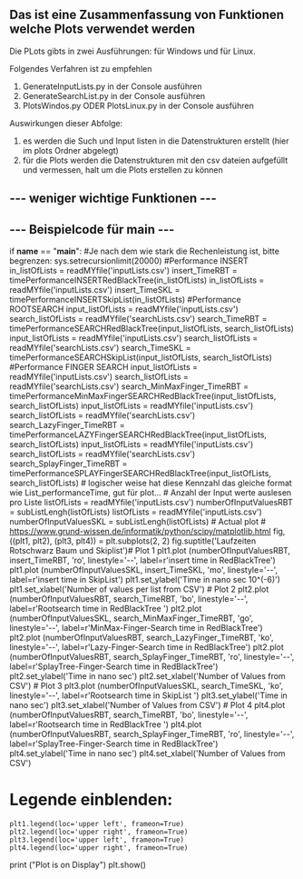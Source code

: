 ## Das ist eine Zusammenfassung von Funktionen welche Plots verwendet werden  

Die PLots gibts in zwei Ausführungen: für Windows und für Linux.

Folgendes Verfahren ist zu empfehlen

1. GenerateInputLists.py in der Console ausführen
2. GenerateSearchList.py in der Console ausführen
3. PlotsWindos.py ODER PlotsLinux.py in der Console ausführen

Auswirkungen dieser Abfolge:
1. es werden die Such und Input listen in die Datenstrukturen erstellt (hier im plots Ordner abgelegt)
2. für die Plots werden die Datenstrukturen mit den csv dateien aufgefüllt und vermessen, halt um die Plots erstellen zu können


#### 


## --- weniger wichtige Funktionen ---


## --- Beispielcode für main ---


if __name__ == "__main__":
    #Je nach dem wie stark die Rechenleistung ist, bitte begrenzen:
    sys.setrecursionlimit(20000)
    #Performance INSERT
    in_listOfLists = readMYfile('inputLists.csv')
    insert_TimeRBT = timePerformanceINSERTRedBlackTree(in_listOfLists)
    in_listOfLists = readMYfile('inputLists.csv')
    insert_TimeSKL = timePerformanceINSERTSkipList(in_listOfLists)
    #Performance ROOTSEARCH
    input_listOfLists = readMYfile('inputLists.csv')
    search_listOfLists = readMYfile('searchLists.csv') 
    search_TimeRBT = timePerformanceSEARCHRedBlackTree(input_listOfLists, search_listOfLists)
    input_listOfLists = readMYfile('inputLists.csv')
    search_listOfLists = readMYfile('searchLists.csv')
    search_TimeSKL = timePerformanceSEARCHSkipList(input_listOfLists, search_listOfLists)
    #Performance FINGER SEARCH
    input_listOfLists = readMYfile('inputLists.csv')
    search_listOfLists = readMYfile('searchLists.csv')
    search_MinMaxFinger_TimeRBT = timePerformanceMinMaxFingerSEARCHRedBlackTree(input_listOfLists, search_listOfLists)
    input_listOfLists = readMYfile('inputLists.csv')
    search_listOfLists = readMYfile('searchLists.csv')
    search_LazyFinger_TimeRBT = timePerformanceLAZYFingerSEARCHRedBlackTree(input_listOfLists, search_listOfLists)
    input_listOfLists = readMYfile('inputLists.csv')
    search_listOfLists = readMYfile('searchLists.csv')
    search_SplayFinger_TimeRBT = timePerformanceSPLAYFingerSEARCHRedBlackTree(input_listOfLists, search_listOfLists)
    # logischer weise hat diese Kennzahl das gleiche format wie List_performanceTime, gut für plot...
    # Anzahl der Input werte auslesen pro Liste
    listOfLists = readMYfile('inputLists.csv')
    numberOfInputValuesRBT = subListLengh(listOfLists)
    listOfLists = readMYfile('inputLists.csv')
    numberOfInputValuesSKL = subListLengh(listOfLists)
    # Actual plot
    # https://www.grund-wissen.de/informatik/python/scipy/matplotlib.html
    fig, ((plt1, plt2), (plt3, plt4)) = plt.subplots(2, 2)
    fig.suptitle('Laufzeiten Rotschwarz Baum und Skiplist')# Plot 1
    plt1.plot (numberOfInputValuesRBT, insert_TimeRBT, 'ro', linestyle='--', label=r'insert time in RedBlackTree')
    plt1.plot (numberOfInputValuesSKL, insert_TimeSKL, 'mo', linestyle='--', label=r'insert time in SkipList')
    plt1.set_ylabel('Time in nano sec 10^(-6)')
    plt1.set_xlabel('Number of values per list from CSV')
    # Plot 2
    plt2.plot (numberOfInputValuesRBT, search_TimeRBT, 'bo', linestyle='--', label=r'Rootsearch time in RedBlackTree ') 
    plt2.plot (numberOfInputValuesSKL, search_MinMaxFinger_TimeRBT, 'go', linestyle='--', label=r'MinMax-Finger-Search time in RedBlackTree') 
    plt2.plot (numberOfInputValuesRBT, search_LazyFinger_TimeRBT, 'ko', linestyle='--', label=r'Lazy-Finger-Search time in RedBlackTree') 
    plt2.plot (numberOfInputValuesRBT, search_SplayFinger_TimeRBT, 'ro', linestyle='--', label=r'SplayTree-Finger-Search time in RedBlackTree')
    plt2.set_ylabel('Time in nano sec')
    plt2.set_xlabel('Number of Values from CSV')
    # Plot 3
    plt3.plot (numberOfInputValuesSKL, search_TimeSKL, 'ko', linestyle='--', label=r'Rootsearch time in SkipList ') 
    plt3.set_ylabel('Time in nano sec')
    plt3.set_xlabel('Number of Values from CSV')
    # Plot 4
    plt4.plot (numberOfInputValuesRBT, search_TimeRBT, 'bo', linestyle='--', label=r'Rootsearch time in RedBlackTree ') 
    plt4.plot (numberOfInputValuesRBT, search_SplayFinger_TimeRBT, 'ro', linestyle='--', label=r'SplayTree-Finger-Search time in RedBlackTree') 
    plt4.set_ylabel('Time in nano sec')
    plt4.set_xlabel('Number of Values from CSV')
   # Legende einblenden:
    plt1.legend(loc='upper left', frameon=True)
    plt2.legend(loc='upper right', frameon=True)
    plt3.legend(loc='upper left', frameon=True)
    plt4.legend(loc='upper right', frameon=True)
   print ("Plot is on Display")
    plt.show()
    


